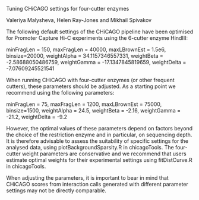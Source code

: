 Tuning CHiCAGO settings for four-cutter enzymes

Valeriya Malysheva, Helen Ray-Jones and Mikhail Spivakov

The following default settings of the CHiCAGO pipeline have been optimised for Promoter Capture Hi-C experiments using the 6-cutter enzyme HindIII:

minFragLen = 150,
maxFragLen = 40000,
maxLBrownEst = 1.5e6,
binsize=20000,
weightAlpha = 34.1157346557331, 
weightBeta = -2.58688050486759,
weightGamma = -17.1347845819659,
weightDelta = -7.07609245521541

When running CHiCAGO with four-cutter enzymes (or other frequent cutters), these parameters should be adjusted. As a starting point we recommend using the following parameters:

minFragLen = 75,
maxFragLen = 1200,
maxLBrownEst = 75000,
binsize=1500,
weightAlpha = 24.5, 
weightBeta = -2.16,
weightGamma = -21.2,
weightDelta = -9.2

However, the optimal values of these parameters depend on factors beyond the choice of the restriction enzyme and in particular, on sequencing depth. It is therefore advisable to assess the suitability of specific settings for the analysed data, using plotBackgroundSparsity.R in chicagoTools.
The four-cutter weight parameters are conservative and we recommend that users estimate optimal weights for their experimental settings using fitDistCurve.R in chicagoTools.

When adjusting the parameters, it is important to bear in mind that CHiCAGO scores from interaction calls generated with different parameter settings may not be directly comparable.
